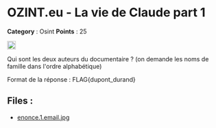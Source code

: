 # OZINT.eu - La vie de Claude part 1

**Category** : Osint
**Points** : 25

<img src="https://cdn.iconscout.com/icon/free/png-256/free-france-flag-country-nation-empire-36011.png?f=webp" width="20" height="20"/>

Qui sont les deux auteurs du documentaire ? (on demande les noms de famille dans l'ordre alphabétique)  

Format de la réponse : FLAG{dupont_durand} 


## Files : 
 - [enonce.1.email.jpg](./enonce.1.email.jpg)


